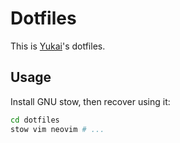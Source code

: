 # Dotfiles

This is [Yukai](https://github.com/Yukaii)'s dotfiles.

## Usage

Install GNU stow, then recover using it:

```bash
cd dotfiles
stow vim neovim # ...
```
